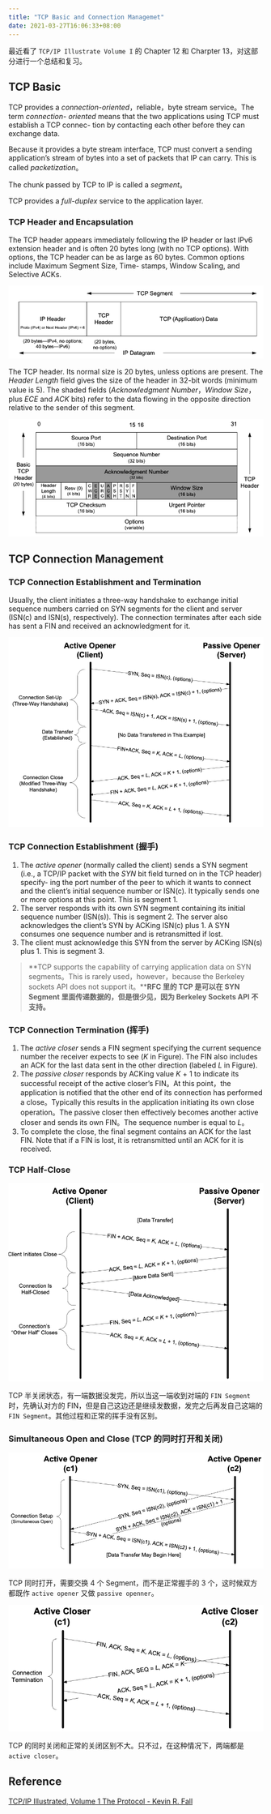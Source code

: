 ```yaml
---
title: "TCP Basic and Connection Managemet"
date: 2021-03-27T16:06:33+08:00
---
```


最近看了 `TCP/IP Illustrate Volume I` 的 Chapter 12 和 Charpter 13，对这部分进行一个总结和复习。

## TCP Basic

TCP provides a *connection-oriented*，reliable，byte stream service。The term *connection- oriented* means that the two applications using TCP must establish a TCP connec- tion by contacting each other before they can exchange data.

Because it provides a byte stream interface, TCP must convert a sending application’s stream of bytes into a set of packets that IP can carry. This is called *packetization*。

The chunk passed by TCP to IP is called a *segment*。

TCP provides a *full-duplex* service to the application layer.

### TCP Header and Encapsulation

The TCP header appears immediately following the IP header or last IPv6 extension header and is often 20 bytes long (with no TCP options). With options, the TCP header can be as large as 60 bytes. Common options include Maximum Segment Size, Time- stamps, Window Scaling, and Selective ACKs.

![TCPEncapsulation)](image-20220527183849581.png)

The TCP header. Its normal size is 20 bytes, unless options are present. The *Header Length* field gives the size of the header in 32-bit words (minimum value is 5). The shaded fields (*Acknowledgment Number*，*Window Size*，plus *ECE* and *ACK* bits) refer to the data flowing in the opposite direction relative to the sender of this segment.

![TCP Header](image-20220527184018385.png)

## TCP Connection Management

### TCP Connection Establishment and Termination

Usually, the client initiates a three-way handshake to exchange initial sequence numbers carried on SYN segments for the client and server (ISN(c) and ISN(s), respectively). The connection terminates after each side has sent a FIN and received an acknowledgment for it.

![TCP Connection Establishment and Termination](image-20220527185224201.png)

### TCP Connection Establishment (握手)

1. The *active opener* (normally called the client) sends a SYN segment (i.e., a TCP/IP packet with the *SYN* bit field turned on in the TCP header) specify- ing the port number of the peer to which it wants to connect and the client’s initial sequence number or ISN(c). It typically sends one or more options at this point. This is segment 1.
2. The server responds with its own SYN segment containing its initial sequence number (ISN(s)). This is segment 2. The server also acknowledges the client’s SYN by ACKing ISN(c) plus 1. A SYN consumes one sequence number and is retransmitted if lost.
3. The client must acknowledge this SYN from the server by ACKing ISN(s) plus 1. This is segment 3.

> **TCP supports the capability of carrying application data on SYN segments。This is rarely used，however，because the Berkeley sockets API does not support it。****RFC 里的 TCP 是可以在 SYN Segment 里面传递数据的，但是很少见，因为 Berkeley Sockets API 不支持。**

### TCP Connection Termination (挥手)

1. The *active closer* sends a FIN segment specifying the current sequence number the receiver expects to see (*K* in Figure). The FIN also includes an ACK for the last data sent in the other direction (labeled *L* in Figure).
2. The *passive closer* responds by ACKing value *K* + 1 to indicate its successful receipt of the active closer’s FIN。At this point，the application is notified that the other end of its connection has performed a close。Typically this results in the application initiating its own close operation。The passive closer then effectively becomes another active closer and sends its own FIN。The sequence number is equal to *L*。
3. To complete the close, the final segment contains an ACK for the last FIN. Note that if a FIN is lost, it is retransmitted until an ACK for it is received.

### TCP Half-Close

![TCP Half-Close](image-20220527190707079.png)

TCP 半关闭状态，有一端数据没发完，所以当这一端收到对端的 `FIN Segment` 时，先确认对方的 FIN，但是自己这边还是继续发数据，发完之后再发自己这端的 `FIN Segment`。其他过程和正常的挥手没有区别。

### Simultaneous Open and Close (TCP 的同时打开和关闭)

![TCP Simultaneous Open](image-20220527191607438.png)

TCP 同时打开，需要交换 4 个 Segment，而不是正常握手的 3 个，这时候双方都既作 `active opener` 又做 `passive openner`。

![TCP Simultaneous Close](image-20220527192040428.png)

TCP 的同时关闭和正常的关闭区别不大。只不过，在这种情况下，两端都是 `active closer`。

## Reference

[TCP/IP Illustrated, Volume 1 The Protocol - Kevin R. Fall](https://www.oreilly.com/library/view/tcpip-illustrated-volume/9780132808200/)
